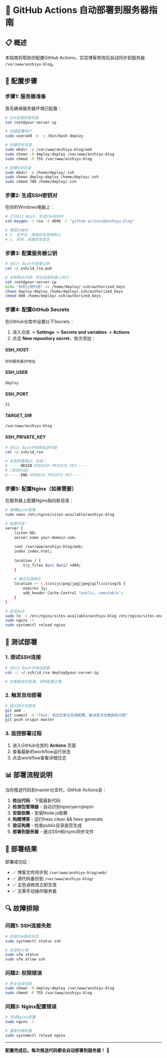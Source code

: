 # 🚀 GitHub Actions 自动部署到服务器指南

## 📋 概述

本指南将帮助你配置GitHub Actions，实现博客修改后自动同步到服务器 `/var/www/anzhiyu-blog`。

## 🔧 配置步骤

### 步骤1: 服务器准备

首先确保服务器环境已配置：

```bash
# SSH连接到服务器
ssh root@your-server-ip

# 创建部署用户
sudo useradd -m -s /bin/bash deploy

# 创建目标目录
sudo mkdir -p /var/www/anzhiyu-blog/web
sudo chown -R deploy:deploy /var/www/anzhiyu-blog
sudo chmod -R 755 /var/www/anzhiyu-blog

# 配置SSH目录
sudo mkdir -p /home/deploy/.ssh
sudo chown deploy:deploy /home/deploy/.ssh
sudo chmod 700 /home/deploy/.ssh
```

### 步骤2: 生成SSH密钥对

在你的Windows电脑上：

```bash
# 打开Git Bash，生成SSH密钥对
ssh-keygen -t rsa -b 4096 -C "github-actions@anzhiyu-blog"

# 按提示操作：
# 1. 文件名：直接回车使用默认
# 2. 密码：直接回车留空
```

### 步骤3: 配置服务器公钥

```bash
# 在Git Bash中查看公钥
cat ~/.ssh/id_rsa.pub

# 复制输出内容，然后在服务器上执行：
ssh root@your-server-ip
echo "你的公钥内容" >> /home/deploy/.ssh/authorized_keys
chown deploy:deploy /home/deploy/.ssh/authorized_keys
chmod 600 /home/deploy/.ssh/authorized_keys
```

### 步骤4: 配置GitHub Secrets

在GitHub仓库中设置以下Secrets：

1. 进入仓库 → **Settings** → **Secrets and variables** → **Actions**
2. 点击 **New repository secret**，依次添加：

#### SSH_HOST
```
你的服务器IP地址
```

#### SSH_USER
```
deploy
```

#### SSH_PORT
```
22
```

#### TARGET_DIR
```
/var/www/anzhiyu-blog
```

#### SSH_PRIVATE_KEY
```bash
# 在Git Bash中获取私钥内容
cat ~/.ssh/id_rsa

# 复制完整输出，包括：
# -----BEGIN OPENSSH PRIVATE KEY-----
# [密钥内容]
# -----END OPENSSH PRIVATE KEY-----
```

### 步骤5: 配置Nginx（如果需要）

在服务器上配置Nginx指向新目录：

```bash
# 编辑Nginx配置
sudo nano /etc/nginx/sites-available/anzhiyu-blog

# 配置内容：
server {
    listen 80;
    server_name your-domain.com;
    
    root /var/www/anzhiyu-blog/web;
    index index.html;
    
    location / {
        try_files $uri $uri/ =404;
    }
    
    # 静态资源缓存
    location ~* \.(css|js|png|jpg|jpeg|gif|ico|svg)$ {
        expires 1y;
        add_header Cache-Control "public, immutable";
    }
}

# 启用站点
sudo ln -s /etc/nginx/sites-available/anzhiyu-blog /etc/nginx/sites-enabled/
sudo nginx -t
sudo systemctl reload nginx
```

## 🧪 测试部署

### 1. 测试SSH连接

```bash
# 在Git Bash中测试连接
ssh -i ~/.ssh/id_rsa deploy@your-server-ip

# 如果能成功登录，说明配置正确
```

### 2. 触发自动部署

```bash
# 提交刚才的修改
git add .
git commit -m "feat: 添加文章主色调配置，解决首次加载颜色问题"
git push origin master
```

### 3. 监控部署过程

1. 进入GitHub仓库的 **Actions** 页面
2. 查看最新的workflow运行状态
3. 点击workflow查看详细日志

## 📊 部署流程说明

当你推送代码到master分支时，GitHub Actions会：

1. **检出代码** - 下载最新代码
2. **检测包管理器** - 自动识别npm/yarn/pnpm
3. **安装依赖** - 安装Node.js依赖
4. **构建博客** - 运行hexo clean && hexo generate
5. **验证构建** - 检查public目录是否生成
6. **部署到服务器** - 通过SSH和rsync同步文件

## 🎯 部署结果

部署成功后：
- ✅ 博客文件同步到 `/var/www/anzhiyu-blog/web/`
- ✅ 源代码备份到 `/var/www/anzhiyu-blog/`
- ✅ 主色调修改立即生效
- ✅ 无需手动操作服务器

## 🔍 故障排除

### 问题1: SSH连接失败
```bash
# 检查SSH服务状态
sudo systemctl status ssh

# 检查防火墙
sudo ufw status
sudo ufw allow ssh
```

### 问题2: 权限错误
```bash
# 修复目录权限
sudo chown -R deploy:deploy /var/www/anzhiyu-blog
sudo chmod -R 755 /var/www/anzhiyu-blog
```

### 问题3: Nginx配置错误
```bash
# 测试Nginx配置
sudo nginx -t

# 重新加载配置
sudo systemctl reload nginx
```

---

**配置完成后，每次推送代码都会自动部署到服务器！** 🎉
